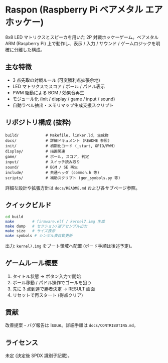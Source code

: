 # Raspon (Raspberry Pi ベアメタル エアホッケー)

8x8 LED マトリクスとスピーカを用いた 2P 対戦ホッケーゲーム。ベアメタル ARM (Raspberry Pi) 上で動作し、表示 / 入力 / サウンド / ゲームロジックを明確に分離した構成。

## 主な特徴

- 3 点先取の対戦ルール (可変勝利点拡張余地)
- LED マトリクスでスコア / ボール / パドル表示
- PWM 駆動による BGM / 効果音再生
- モジュール化 (init / display / game / input / sound)
- 自動ラベル抽出・メモリマップ生成支援スクリプト

## リポジトリ構成 (抜粋)

```text
build/            # Makefile, linker.ld, 生成物
docs/             # 詳細ドキュメント (README 参照)
init/             # 初期化コード (_start, GPIO/PWM)
display/          # 描画関連
game/             # ボール, スコア, 判定
input/            # スイッチ読み取り
sound/            # BGM / SE 再生
include/          # 共通ヘッダ (common.h 等)
scripts/          # 補助スクリプト (gen_symbols.py 等)
```

詳細な設計や拡張方針は `docs/README.md` および各サブページ参照。

## クイックビルド

```bash
cd build
make        # firmware.elf / kernel7.img 生成
make dump   # セクション/逆アセンブル出力
make size   # サイズ表示
make symbols # シンボル表自動更新
```

出力: `kernel7.img` をブート領域へ配置 (ボード手順は後述予定)。

## ゲームルール概要

1. タイトル状態 → ボタン入力で開始
2. ボール移動 / パドル操作でゴールを狙う
3. 先に 3 点到達で勝者決定 → RESULT 画面
4. リセットで再スタート (得点クリア)

## 貢献

改善提案・バグ報告は Issue。詳細手順は `docs/CONTRIBUTING.md`。

## ライセンス

未定 (決定後 SPDX 識別子記載)。
